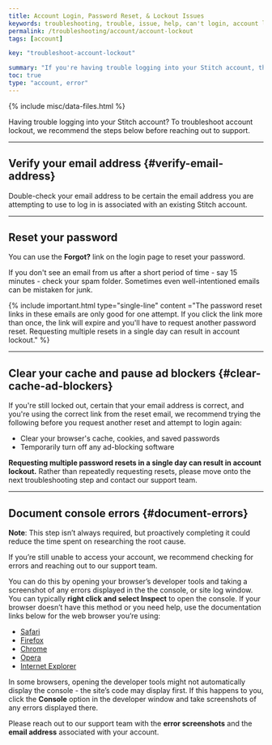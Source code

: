 ```yaml
---
title: Account Login, Password Reset, & Lockout Issues
keywords: troubleshooting, trouble, issue, help, can't login, account lockout, password reset, can't sign in
permalink: /troubleshooting/account/account-lockout
tags: [account]

key: "troubleshoot-account-lockout"

summary: "If you're having trouble logging into your Stitch account, this is the place to start."
toc: true
type: "account, error"
---
```

{% include misc/data-files.html %}

Having trouble logging into your Stitch account? To troubleshoot account lockout, we recommend the steps below before reaching out to support.

---

## Verify your email address {#verify-email-address}

Double-check your email address to be certain the email address you are attempting to use to log in is associated with an existing Stitch account.

---

## Reset your password

You can use the **Forgot?** link on the login page to reset your password. 

If you don't see an email from us after a short period of time - say 15 minutes - check your spam folder. Sometimes even well-intentioned emails can be mistaken for junk.

{% include important.html type="single-line" content ="The password reset links in these emails are only good for one attempt. If you click the link more than once, the link will expire and you'll have to request another password reset. Requesting multiple resets in a single day can result in account lockout." %}

---

## Clear your cache and pause ad blockers {#clear-cache-ad-blockers}

If you're still locked out, certain that your email address is correct, and you're using the correct link from the reset email, we recommend trying the following before you request another reset and attempt to login again:

- Clear your browser's cache, cookies, and saved passwords
- Temporarily turn off any ad-blocking software

**Requesting multiple password resets in a single day can result in account lockout.** Rather than repeatedly requesting resets, please move onto the next troubleshooting step and contact our support team.

---

## Document console errors {#document-errors}

**Note**: This step isn’t always required, but proactively completing it could reduce the time spent on researching the root cause.

If you’re still unable to access your account, we recommend checking for errors and reaching out to our support team.

You can do this by opening your browser’s developer tools and taking a screenshot of any errors displayed in the the console, or site log window. You can typically **right click and select Inspect** to open the console. If your browser doesn’t have this method or you need help, use the documentation links below for the web browser you’re using:

- [Safari](http://www.technipages.com/mac-os-x-enable-web-inspector-in-safari)
- [Firefox](https://developer.mozilla.org/en-US/docs/Tools/Web_Console/Opening_the_Web_Console)
- [Chrome](https://developers.google.com/web/tools/chrome-devtools/?hl=en)
- [Opera](http://www.opera.com/dragonfly/documentation/)
- [Internet Explorer](https://msdn.microsoft.com/en-us/library/gg589512(v=vs.85).aspx#OpeningTools)

In some browsers, opening the developer tools might not automatically display the console - the site’s code may display first. If this happens to you, click the **Console** option in the developer window and take screenshots of any errors displayed there.

Please reach out to our support team with the **error screenshots** and the **email address** associated with your account. 